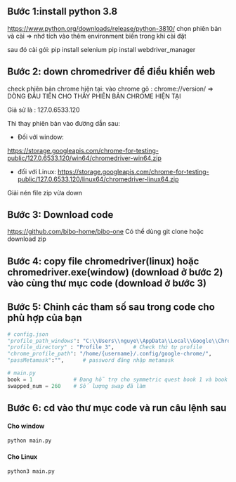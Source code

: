 ## Bước 1:install python 3.8

https://www.python.org/downloads/release/python-3810/
chọn phiên bản và cài
=> nhớ tích vào thêm environment biến trong khi cài đặt

sau đó cài gói:
pip install selenium
pip install webdriver_manager

## Bước 2: down chromedriver để điều khiển web
check phiên bản chrome hiện tại:
vào chrome gõ : chrome://version/ => DÒNG ĐẦU TIÊN CHO THẤY PHIÊN BẢN CHROME HIỆN TẠI

Giả sử là : 127.0.6533.120

Thì thay phiên bản vào đường dẫn sau:

- Đối với window:

https://storage.googleapis.com/chrome-for-testing-public/127.0.6533.120/win64/chromedriver-win64.zip

- đối với Linux:
https://storage.googleapis.com/chrome-for-testing-public/127.0.6533.120/linux64/chromedriver-linux64.zip


Giải nén file zip vừa down

## Bước 3: Download code
https://github.com/bibo-home/bibo-one 
Có thể dùng git clone hoặc download zip

## Bước 4: copy file chromedriver(linux) hoặc chromedriver.exe(window) (download ở bước 2) vào cùng thư mục code (download ở bước 3)

## Bước 5: Chỉnh các tham số sau trong code cho phù hợp của bạn

```python
# config.json
"profile_path_windows": "C:\\Users\\nguye\\AppData\\Local\\Google\\Chrome\\User Data", # đường dẫn tới Chrome User Data- đối với windows
"profile_directory" : "Profile 3",      # Check thứ tự profile
"chrome_profile_path": "/home/{username}/.config/google-chrome/",           # đường dẫn đối với linux
"passMetamask":"",      # password đăng nhập metamask
```

```python
# main.py
book = 1             # Đang hỗ trợ cho symmetric quest book 1 và book 3
swapped_num = 260    # Số lượng swap đã làm
```

## Bước 6: cd vào thư mục code và run câu lệnh sau

#### Cho window

```bash
python main.py
```

#### Cho Linux

```bash
python3 main.py
```